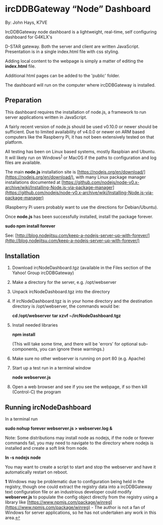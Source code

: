 ircDDBGateway “Node” Dashboard
==============================

By: John Hays, K7VE

IrcDDBGateway node dashboard is a lightweight, real-time, self configuring dashboard for G4KLX's

D-STAR gateway. Both the server and client are written JavaScript.
Presentation is in a single index.html file with css styling.

Adding local content to the webpage is simply a matter of editing the **index.html** file.

Additional html pages can be added to the 'public' folder.

The dashboard will run on the computer where ircDDBGateway is installed.

Preparation
-----------

This dashboard requires the installation of node.js, a framework to run server applications written in JavaScript.

A fairly recent version of node.js should be used v0.10.0 or newer should be sufficient. Due to limited availability of v4.0.0 or newer on ARM based computers like the Raspberry Pi, it has not been extensively tested on that platform.

All testing has been on Linux based systems, mostly Raspbian and Ubuntu. It will likely run on Windows<sup id="a1">[1](#f1)</sup> or MacOS if the paths to configuration and log files are available.

The main **node.js** installation site is [https://nodejs.org/en/download/](https://nodejs.org/en/download/), with many Linux package manager installations documented at [https://github.com/nodejs/node-v0.x-archive/wiki/Installing-Node.js-via-package-manager](https://github.com/nodejs/node-v0.x-archive/wiki/Installing-Node.js-via-package-manager)

(Raspberry Pi users probably want to use the directions for
Debian/Ubuntu).

Once **node.js** has been successfully installed, install the package forever.  

**sudo npm install forever**

See: [http://blog.nodejitsu.com/keep-a-nodejs-server-up-with-forever/](http://blog.nodejitsu.com/keep-a-nodejs-server-up-with-forever/)



Installation
------------

1.  Download ircNodeDashboard.tgz (available in the Files section of the
    Yahoo! Group ircDDBGateway)

2.  Make a directory for the server, e.g. /opt/webserver

3.  Unpack ircNodeDashboard.tgz into the directory

4.  If ircNodeDashboard.tgz is in your home directory and the destination directory is /opt/webserver, the commands would be:

    **cd /opt/webserver**
    **tar xzvf \~/ircNodeDashboard.tgz**

5.  Install needed libraries
    
    **npm install**

    (This will take some time, and there will be 'errors' for optional sub-components, you can ignore these warnings.)

6.  Make sure no other webserver is running on port 80 (e.g. Apache)

7.  Start up a test run in a terminal window
    
    **node webserver.js**
    
8.  Open a web browser and see if you see the webpage, if so then kill (Control-C) the program

Running ircNodeDashboard
------------------------

In a terminal run

**sudo nohup forever webserver.js \> webserver.log &**

Note: Some distributions may install node as nodejs, if the node or forever commands fail, you may need to navigate to the directory where nodejs is installed and create a soft link from node.

**ln -s nodejs node**

You may want to create a script to start and stop the webserver and have it automatically restart on reboot.

<b id="f1">1</b> Windows may be problematic due to configuration being held in the registry, though one could extract the registry data into a ircDDBGateway text configuration file or an industrious developer could modify **webserver.js** to populate the config object directly from the registry using a library like [https://www.npmjs.com/package/winreg](https://www.npmjs.com/package/winreg) - The author is not a fan of Windows for server applications, so he has not undertaken any work in this area.[↩](#a1)
